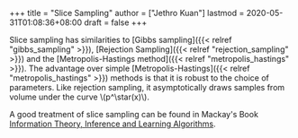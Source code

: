 +++
title = "Slice Sampling"
author = ["Jethro Kuan"]
lastmod = 2020-05-31T01:08:36+08:00
draft = false
+++

Slice sampling has similarities to [Gibbs sampling]({{< relref "gibbs_sampling" >}}), [Rejection Sampling]({{< relref "rejection_sampling" >}})
and the [Metropolis-Hastings method]({{< relref "metropolis_hastings" >}}). The advantage over simple
[Metropolis-Hastings]({{< relref "metropolis_hastings" >}}) methods is that it is robust to the choice of
parameters. Like rejection sampling, it asymptotically draws samples
from volume under the curve \\(p^\star(x)\\).

A good treatment of slice sampling can be found in Mackay's Book
[Information Theory, Inference and Learning Algorithms](http://www.inference.org.uk/itprnn/book.pdf).
